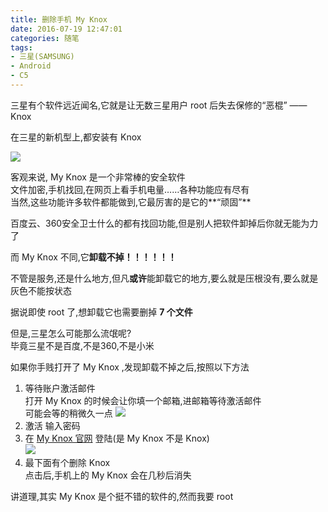 ```yaml
---
title: 删除手机 My Knox
date: 2016-07-19 12:47:01
categories: 随笔
tags: 
- 三星(SAMSUNG)
- Android
- C5
---
```

三星有个软件远近闻名,它就是让无数三星用户 root 后失去保修的“恶棍” —— Knox  
<!--more-->

在三星的新机型上,都安装有 Knox   

![](/post/img/myknox_1.png)  

客观来说, My Knox 是一个非常棒的安全软件  
文件加密,手机找回,在网页上看手机电量……各种功能应有尽有   
当然,这些功能许多软件都能做到,它最厉害的是它的**“顽固”**  

百度云、360安全卫士什么的都有找回功能,但是别人把软件卸掉后你就无能为力了  

而 My Knox 不同,它**卸载不掉！！！！！！**  

不管是服务,还是什么地方,但凡**或许**能卸载它的地方,要么就是压根没有,要么就是灰色不能按状态  

据说即使 root 了,想卸载它也需要删掉 **7 个文件**  

但是,三星怎么可能那么流氓呢?  
毕竟三星不是百度,不是360,不是小米  

如果你手贱打开了 My Knox ,发现卸载不掉之后,按照以下方法  

1. 等待账户激活邮件  
   打开 My Knox 的时候会让你填一个邮箱,进邮箱等待激活邮件  
   可能会等的稍微久一点
   ![](/post/img/myknox_2.png)
2. 激活 输入密码  
3. 在 [My Knox 官网](https://my.samsungknox.cn/zh-CN/) 登陆(是 My Knox 不是 Knox)  
   ![](/post/img/myknox_3.png)
4. 最下面有个删除 Knox  
   点击后,手机上的 My Knox 会在几秒后消失  

讲道理,其实 My Knox 是个挺不错的软件的,然而我要 root  